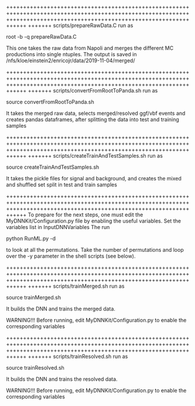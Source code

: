 ++++++++++++++++++++++++++++++++++++++++++++++++++++++++++++++++++++++++++++++++++++++++++++++++++++++++++++++++++++++++++++++++++++++++++++++++++++++++++++++++++++++++
+++++++ scripts/prepareRawData.C
run as

root -b -q prepareRawData.C

This one takes the raw data from Napoli and merges the different MC productions into single ntuples. The output is saved in /nfs/kloe/einstein2/enricojr/data/2019-11-04/merged/

++++++++++++++++++++++++++++++++++++++++++++++++++++++++++++++++++++++++++++++++++++++++++++++++++++++++++++++++++++++++++++++++++++++++++++++++++++++++++++++++++++++++
+++++++ scripts/convertFromRootToPanda.sh
run as

source convertFromRootToPanda.sh

It takes the merged raw data, selects merged/resolved ggf/vbf events and creates pandas dataframes, after splitting the data into test and training samples

++++++++++++++++++++++++++++++++++++++++++++++++++++++++++++++++++++++++++++++++++++++++++++++++++++++++++++++++++++++++++++++++++++++++++++++++++++++++++++++++++++++++
+++++++ scripts/createTrainAndTestSamples.sh
run as

source createTrainAndTestSamples.sh

It takes the pickle files for signal and background, and creates the mixed and shuffled set split in test and train samples

++++++++++++++++++++++++++++++++++++++++++++++++++++++++++++++++++++++++++++++++++++++++++++++++++++++++++++++++++++++++++++++++++++++++++++++++++++++++++++++++++++++++
To prepare for the next steps, one must edit the MyDNNKit/Configuration.py file by enabling the useful variables.
Set the variables list in InputDNNVariables
The run

python RunML.py -d

to look at all the permutations. Take the number of permutations and loop over the -y parameter in the shell scripts (see below).

++++++++++++++++++++++++++++++++++++++++++++++++++++++++++++++++++++++++++++++++++++++++++++++++++++++++++++++++++++++++++++++++++++++++++++++++++++++++++++++++++++++++
+++++++ scripts/trainMerged.sh
run as

source trainMerged.sh

It builds the DNN and trains the merged data.

WARNING!!!
Before running, edit MyDNNKit/Configuration.py to enable the corresponding variables

++++++++++++++++++++++++++++++++++++++++++++++++++++++++++++++++++++++++++++++++++++++++++++++++++++++++++++++++++++++++++++++++++++++++++++++++++++++++++++++++++++++++
+++++++ scripts/trainResolved.sh
run as

source trainResolved.sh

It builds the DNN and trains the resolved data.

WARNING!!!
Before running, edit MyDNNKit/Configuration.py to enable the corresponding variables